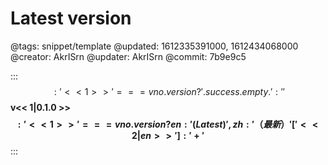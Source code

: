 # Latest version

@tags: snippet/template
@updated: 1612335391000, 1612434068000
@creator: AkrISrn
@updater: AkrISrn
@commit: 7b9e9c5

:::$$: '<< 1 >>' === vno.version ? ' .success.empty .' : '' $$
**v<< 1|0.1.0 >>$$: '<< 1 >>' === vno.version ? {en: ' (Latest)', zh: '（最新）'}['<< 2|en >>'] : ' +' $$**
:::
